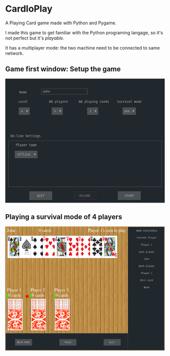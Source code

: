# CardIoPlay
A Playing Card game made with Python and Pygame.

I made this game to get familiar with the Python programing langage, so it's not perfect but it's *playable*.

It has a multiplayer mode: the two machine need to be connected to same network.



## Game first window: Setup the game

![ScreenShot 1](https://github.com/robotane/CardIoPlay/blob/main/screen_shots/Screenshot%20at%202021-04-18%2022-18-39.png)



## Playing a survival mode of 4 players

![ScreenShot 1](https://github.com/robotane/CardIoPlay/blob/main/screen_shots/Screenshot%20at%202021-04-18%2022-19-32.png)
